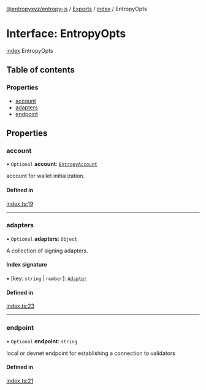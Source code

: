 [@entropyxyz/entropy-js](../README.md) / [Exports](../modules.md) / [index](../modules/index.md) / EntropyOpts

# Interface: EntropyOpts

[index](../modules/index.md).EntropyOpts

## Table of contents

### Properties

- [account](index.EntropyOpts.md#account)
- [adapters](index.EntropyOpts.md#adapters)
- [endpoint](index.EntropyOpts.md#endpoint)

## Properties

### account

• `Optional` **account**: [`EntropyAccount`](index.EntropyAccount.md)

account for wallet initialization.

#### Defined in

[index.ts:19](https://github.com/entropyxyz/entropy-js/blob/7732646/src/index.ts#L19)

___

### adapters

• `Optional` **adapters**: `Object`

A collection of signing adapters.

#### Index signature

▪ [key: `string` \| `number`]: [`Adapter`](signing_adapters_types.Adapter.md)

#### Defined in

[index.ts:23](https://github.com/entropyxyz/entropy-js/blob/7732646/src/index.ts#L23)

___

### endpoint

• `Optional` **endpoint**: `string`

local or devnet endpoint for establishing a connection to validators

#### Defined in

[index.ts:21](https://github.com/entropyxyz/entropy-js/blob/7732646/src/index.ts#L21)
